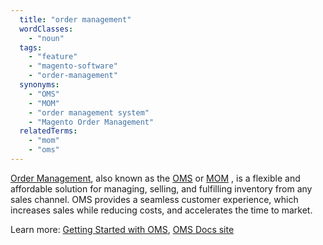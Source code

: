 ```yaml
---
  title: "order management"
  wordClasses:
    - "noun"
  tags:
    - "feature"
    - "magento-software"
    - "order-management"
  synonyms:
    - "OMS"
    - "MOM"
    - "order management system"
    - "Magento Order Management"
  relatedTerms:
    - "mom"
    - "oms"
---
```


[Order Management](https://omsdocs.magento.com), also known as the [OMS](https://glossary.magento.com/oms/) or [MOM](https://glossary.magento.com/mom/) , is a flexible and affordable solution for managing, selling, and fulfilling inventory from any sales channel. OMS provides a seamless customer experience, which increases sales while reducing costs, and accelerates the time to market.

Learn more: [Getting Started with OMS](https://omsdocs.magento.com/en/getting-started/), [OMS Docs site](https://omsdocs.magento.com/en/)